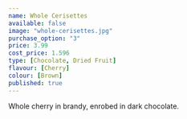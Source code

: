 ```yaml
---
name: Whole Cerisettes
available: false
image: "whole-cerisettes.jpg"
purchase_option: "3"
price: 3.99
cost_price: 1.596
type: [Chocolate, Dried Fruit]
flavour: [Cherry]
colour: [Brown]
published: true
---
```

Whole cherry in brandy, enrobed in dark chocolate.